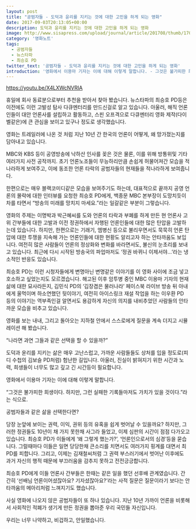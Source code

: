 ```yaml
---
layout: post
title: "공범자들 - 도덕과 윤리를 지키는 것에 대한 고민을 하게 되는 영화"
date: 2017-09-03T20:13:05+00:00
description: 도덕과 윤리를 지키는 것에 대한 고민을 하게 되는 영화
image: http://www.sisapress.com/upload/journal/article/201708/thumb/170897-52927-sample.png
category: '영화노트'  
tags: 
  - 공범자들
  - 뉴스타파
  - 최승호 PD
twitter_text: '공범자들 - 도덕과 윤리를 지키는 것에 대한 고민을 하게 되는 영화'
introduction: '영화에서 이용마 기자는 이에 대해 이렇게 말합니다. - 그것은 불가피한 희생이다. 하지만, 그런 실패한 기록들마저도 가치가 있을 것이다.'
---
```


<https://youtu.be/X4LXWcNVRIA>

휴일에 회사 동료분으로부터 추천을 받아서 찾아 봤습니다. 뉴스타파의 최승호 PD등은 이전에도 이런 고발성 탐사 다큐멘터리를 만드신걸로 알고 있습니다. 아울러, 해직 언론인들이 대안 언론사를 설립하고 활동하고, 스핀 오프격으로 다큐멘터리 영화 제작(다이벨같은)에 큰 관심을 보이고 있구나 정도로 생각했습니다.

영화는 트레일러에 나온 것 처럼 지난 10년 간 한국의 언론이 어떻게, 왜 망가졌는지를 담아내고 있습니다.
  
MBC와 KBS 등이 공영방송에 낙하산 인사를 꽂은 것은 물론, 이를 위해 방통위및 기타 여러가지 사전 공작까지. 초기 언론노조들이 무능하리만큼 손쉽게 허물어져간 모습을 적나라하게 보여주고, 이에 동조한 언론 타락의 공범자들의 현재들을 적나라하게 보여줍니다. 

한편으로는 매우 블랙코미디같은 모습을 보여주기도 하는데, 대표적으로 끝까지 공영 언론의 몰락에 대한 인터뷰를 요청한 최승호 PD에게, 백종문 MBC 본부장이 도망치듯이 차를 타면서 &#8220;방송의 미래를 망치지 마세요.&#8221;라는 일갈같은 부분이 그렇습니다.

영화의 주제는 이명박과 박근혜씨를 도와 언론의 타락과 부폐를 하게 만든 현 언론사 고위 간부들에 대한 고발과 이전 정권하에서 자행된 언론인들에 대한 많은 탄압을 고발하는데 있습니다. 하지만, 한편으로는 기래기, 엠병신 등으로 불리우면서도 묵묵히 언론 탄압에 대한 투쟁을 지속해 가는 언론인들에 대한 현황도 알리고자 하는 안타까움도 보입니다. 여전히 많은 사람들이 언론의 정상화와 변화를 바라면서도, 불신의 눈초리를 보내고 있습니다. 최근에 다시 시작된 방송국의 파업마저도 &#8216;정권 바뀌니 이제서야&#8230;&#8217;라는 냉소적인 반응도 있습니다.

최승호 PD는 이런 시청자들에게 변명아닌 변명같은 이야기를 이 영화 사이에 조금 넣고 호소하고 싶었는지도 모르겠습니다. 해고된 이후 암투병 중인 MBC 이용마 기자의 현재 삶에 대한 묘사라든지, 김민식 PD의 &#8216;김장겸은 물러나라&#8217; 페이스북 라이브 방송 뒤 아내에게 울먹이며 하소연했던 뒷이야기, 여전히 아이스링크 재설 작업을 하는 이우환 PD 등의 이야기는 역부족인걸 알면서도 용감하게 자신의 의지를 내비추었던 사람들의 안타까운 모습을 비추고 있습니다.

영화를 보는 내내, 그리고 돌아오는 지하철 안에서 스스로에게 질문을 계속 더지고 시뮬레이션 해 봤습니다.

&#8220;나라면 과연 그들과 같은 선택을 할 수 있을까?&#8221;

도덕과 윤리를 지키는 삶은 매우 고난스럽고, 가까운 사람들들도 상처를 입을 정도로(피디 수첩의 김보슬 PD처럼) 험난한 길입니다. 아울러, 진실이 밝혀지기 위한 시간과 노력, 희생들이 너무도 많고 깊고 긴 시간등이 필요합니다. 

영화에서 이용마 기자는 이에 대해 이렇게 말합니다.
  
&#8220;그것은 불가피한 희생이다. 하지만, 그런 실패한 기록들마저도 가치가 있을 것이다.&#8221;라는 식으로.

공범자들과 같은 삶을 선택한다면?
  
당장 눈앞에 보이는 권력, 이익, 권위 등의 유혹을 쉽게 벗어날 수 있을까요? 하지만, 그러한 정권들도 10년이 채 가지 못한채 사그라 들었고, 이제 심판의 시간이 점점 다가오고 있습니다. 최승호 PD가 이들에게 &#8216;왜 그렇게 했는가?&#8217;, &#8216;언론인으로서의 심경&#8217;등을 묻습니다. 그럴때마다 이들은 일면 당당한채 큰소리를 치면서도 여러가지 핑계를 대면서 최PD를 피합니다. 그리고, 이제는 김재철씨처럼 그 권력 부스러기에서 벗어난 이후에도 과거 자신의 행적 때문에 부끄러움을 감추지 못하고 전전긍긍합니다.

최승호 PD에게 이들 언론사 간부들은 한때는 같은 일을 했던 선후배 관계였습니다. 간간히 &#8216;선배님 언론이어셨잖아요? 기자셨잖아요?&#8217;라는 사적 질문은 질문이라기 보다는 안타까움의 메아리처럼 느껴지기도 했습니다.

사실 영화에 나오지 않은 공범자들이 또 하나 있습니다. 지난 10년 가까이 언론을 비롯해서 사회적인 적폐가 생기게 만든 정권을 뽑아준 우리 국민들 자신입니다.
  
우리는 너무 나약하고, 비겁하고, 안일했습니다.